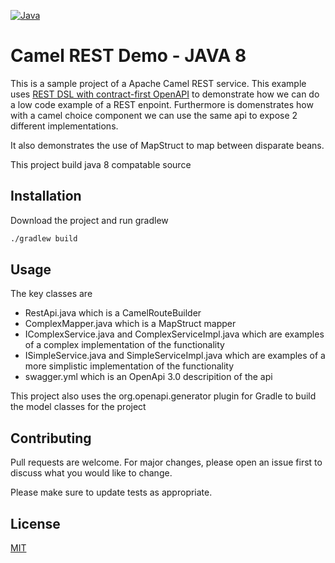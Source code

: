 [![Java](https://img.shields.io/badge/Java-%23ED8B00.svg?logo=openjdk&logoColor=white)](#)
# Camel REST Demo - JAVA 8

This is a sample project of a Apache Camel REST service. This example uses [REST DSL with contract-first OpenAPI](https://camel.apache.org/manual/rest-dsl-openapi.html) to demonstrate how we can do a low code example of a REST enpoint. Furthermore is domenstrates how with a camel choice component we can use the same api to expose 2 different implementations.

It also demonstrates the use of MapStruct to map between disparate beans.

This project build java 8 compatable source

## Installation

Download the project and run gradlew

```bash
./gradlew build
```

## Usage

The key classes are
- RestApi.java which is a CamelRouteBuilder
- ComplexMapper.java which is a MapStruct mapper
- IComplexService.java and ComplexServiceImpl.java which are examples of a complex implementation of the functionality
- ISimpleService.java and SimpleServiceImpl.java which are examples of a more simplistic implementation of the functionality
- swagger.yml which is an OpenApi 3.0 descripition of the api

This project also uses the org.openapi.generator plugin for Gradle to build the model classes for the project

## Contributing

Pull requests are welcome. For major changes, please open an issue first
to discuss what you would like to change.

Please make sure to update tests as appropriate.

## License

[MIT](https://choosealicense.com/licenses/mit/)